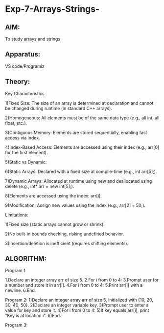 # Exp-7-Arrays-Strings-

## AIM:
To study arrays and strings

## Apparatus:
VS code/Programiz

## Theory:

Key Characteristics

1)Fixed Size: The size of an array is determined at declaration and cannot be changed during runtime (in standard C++ arrays).

2)Homogeneous: All elements must be of the same data type (e.g., all int, all float, etc.).

3)Contiguous Memory: Elements are stored sequentially, enabling fast access via index.

4)Index-Based Access: Elements are accessed using their index (e.g., arr[0] for the first element).

5)Static vs Dynamic:

6)Static Arrays: Declared with a fixed size at compile-time (e.g., int arr[5];).

7)Dynamic Arrays: Allocated at runtime using new and deallocated using delete (e.g., int* arr = new int[5];).

8)Elements are accessed using the index: arr[i].

9)Modification: Assign new values using the index (e.g., arr[2] = 50;).

Limitations:

1)Fixed size (static arrays cannot grow or shrink).

2)No built-in bounds checking, risking undefined behavior.

3)Insertion/deletion is inefficient (requires shifting elements).

## ALGORITHM:

Program 1

1.Declare an integer array arr of size 5.
2.For i from 0 to 4:
3.Prompt user for a number and store it in arr[i].
4.For i from 0 to 4:
5.Print arr[i] with a newline.
6.End.

Program 2:
1)Declare an integer array arr of size 5, initialized with {10, 20, 30, 40, 50}.
2)Declare an integer variable key.
3)Prompt user to enter a value for key and store it.
4)For i from 0 to 4:
5)If key equals arr[i], print "Key is at location i".
6)End.

Program 3:








